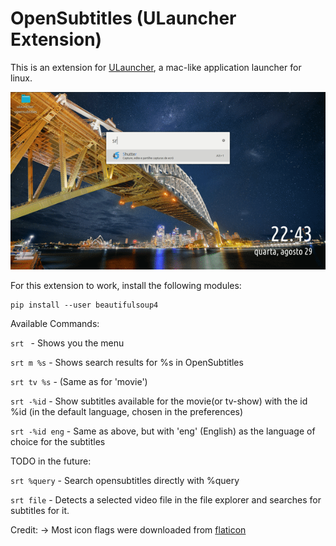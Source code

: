 # OpenSubtitles (ULauncher Extension)

This is an extension for [ULauncher](https://ulauncher.io/), a mac-like application launcher for linux. 

![A quick demo of the extension](./screenshots/demo.gif)

For this extension to work, install the following modules:
```
pip install --user beautifulsoup4
```

Available Commands:

`srt ` - Shows you the menu

`srt m %s` - Shows search results for %s in OpenSubtitles

`srt tv %s` - (Same as for 'movie')

`srt -%id` - Show subtitles available for the movie(or tv-show) with the id %id (in the default language, chosen in the preferences)

`srt -%id eng` - Same as above, but with 'eng' (English) as the language of choice for the subtitles

TODO in the future:

`srt %query` - Search opensubtitles directly with %query

`srt file` - Detects a selected video file in the file explorer and searches for subtitles for it.

Credit:
    -> Most icon flags were downloaded from [flaticon](https://www.flaticon.com/packs/rectangular-country-simple-flags?style_id=118&family_id=41&group_id=1&category_id=85)